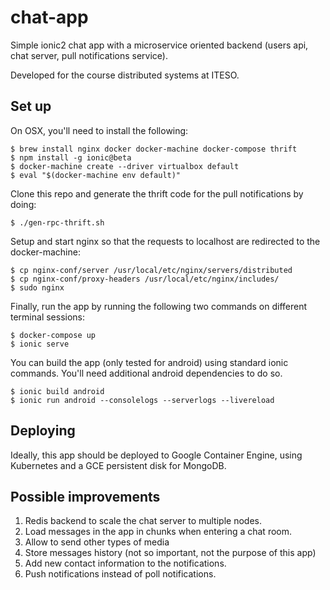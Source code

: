 # chat-app

Simple ionic2 chat app with a microservice oriented backend (users api, chat server, pull notifications service).

Developed for the course distributed systems at ITESO.

## Set up

On OSX, you'll need to install the following:

```
$ brew install nginx docker docker-machine docker-compose thrift
$ npm install -g ionic@beta
$ docker-machine create --driver virtualbox default
$ eval "$(docker-machine env default)"
```

Clone this repo and generate the thrift code for the pull notifications by doing:

```
$ ./gen-rpc-thrift.sh
```

Setup and start nginx so that the requests to localhost are redirected to the docker-machine:

```
$ cp nginx-conf/server /usr/local/etc/nginx/servers/distributed
$ cp nginx-conf/proxy-headers /usr/local/etc/nginx/includes/
$ sudo nginx
```

Finally, run the app by running the following two commands on different terminal sessions:

```
$ docker-compose up
$ ionic serve
```

You can build the app (only tested for android) using standard ionic commands. You'll need additional android
dependencies to do so.

```
$ ionic build android
$ ionic run android --consolelogs --serverlogs --livereload
```


## Deploying

Ideally, this app should be deployed to Google Container Engine, using Kubernetes and a GCE persistent disk for MongoDB.


## Possible improvements

1. Redis backend to scale the chat server to multiple nodes.
2. Load messages in the app in chunks when entering a chat room.
3. Allow to send other types of media
4. Store messages history (not so important, not the purpose of this app)
5. Add new contact information to the notifications.
6. Push notifications instead of poll notifications.
